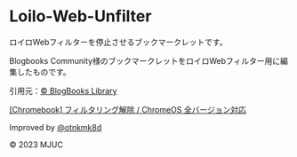# Loilo-Web-Unfilter

ロイロWebフィルターを停止させるブックマークレットです。

Blogbooks Community様のブックマークレットをロイロWebフィルター用に編集したものです。

引用元：[© BlogBooks Library](https://blogbooks.net/)

[[Chromebook] フィルタリング解除 / ChromeOS 全バージョン対応](https://blogbooks.net/chromebook/2357/)

Improved by [@otnkmk8d](https://github.com/otnkmk8d)

© 2023 MJUC
